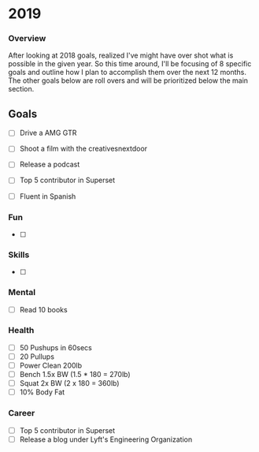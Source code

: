 
# 2019
### Overview
After looking at 2018 goals, realized I've might have over shot what is possible in the given year. So this time around, I'll 
be focusing of 8 specific goals and outline how I plan to accomplish them over the next 12 months. The other goals below are roll overs and will be prioritized below the main section.

## Goals
- [ ] Drive a AMG GTR
- [ ] Shoot a film with the creativesnextdoor
- [ ] Release a podcast
- [ ] Top 5 contributor in Superset
- [ ] Fluent in Spanish


### Fun
- [ ] 

### Skills
- [ ]

### Mental
- [ ] Read 10 books

### Health
- [ ] 50 Pushups in 60secs
- [ ] 20 Pullups
- [ ] Power Clean 200lb
- [ ] Bench 1.5x BW (1.5 * 180 = 270lb)
- [ ] Squat 2x BW (2 x 180 = 360lb)
- [ ] 10% Body Fat

### Career
- [ ] Top 5 contributor in Superset
- [ ] Release a blog under Lyft's Engineering Organization
